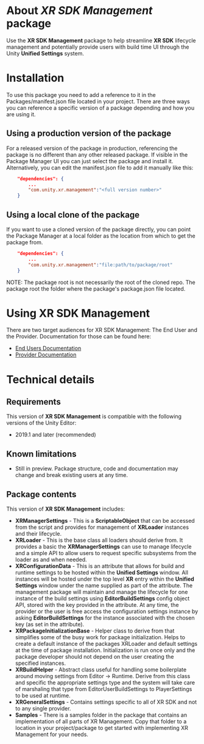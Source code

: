 # About *XR SDK Management* package

Use the **XR SDK Management** package to help streamline **XR SDK** lifecycle management and potentially provide users with build time UI through the Unity **Unified Settings** system.

# Installation

To use this package you need to add a reference to it in the Packages/manifest.json file located in your project. There are three ways you can reference a specific version of a package depending and how you are using it.

## Using a production version of the package

For a released version of the package in production, referencing the package is no different than any other released package. If visible in the Package Manager UI you can just select the package and install it. Alternatively, you can edit the manifest.json file to add it manually like this:

```json
	"dependencies": {
        ...
		"com.unity.xr.management":"<full version number>"
	}
```

## Using a local clone of the package

If you want to use a cloned version of the package directly, you can point the Package Manager at a local folder as the location from which to get the package from.

```json
	"dependencies": {
        ...
		"com.unity.xr.management":"file:path/to/package/root"
	}
```

NOTE: The package root is not necessarily the root of the cloned repo. The package root the folder where the package's package.json file located.


# Using XR SDK Management

There are two target audiences for XR SDK Management: The End User and the Provider. Documentation for those can be found here:

* [End Users Documentation](./EndUser.md)
* [Provider Documentation](./Provider.md)

# Technical details

## Requirements

This version of **XR SDK Management** is compatible with the following versions of the Unity Editor:

* 2019.1 and later (recommended)

## Known limitations

* Still in preview. Package structure, code and documentation may change and break existing users at any time.

## Package contents

This version of **XR SDK Management** includes:

* **XRManagerSettings** - This is a **ScriptableObject** that can be accessed from the script and provides for management of **XRLoader** instances and their lifecycle.
* **XRLoader** - This is the base class all loaders should derive from. It provides a basic the **XRManagerSettings** can use to manage lifecycle and a simple API to allow users to request specific subsystems from the loader as and when needed.
* **XRConfigurationData** - This is an attribute that allows for build and runtime settings to be hosted within the **Unified Settings** window. All instances will be hosted under the top level **XR** entry within the **Unified Settings** window under the name supplied as part of the attribute. The management package will maintain and manage the lifecycle for one instance of the build settings using **EditorBuildSettings** config object API, stored with the key provided in the attribute. At any time, the provider or the user is free access the configuration settings instance by asking **EditorBuildSettings** for the instance associated with the chosen key (as set in the attribute).
* **XRPackageInitializationBase** - Helper class to derive from that simplifies some of the busy work for package initialization. Helps to create a default instance of the packages XRLoader and default settings at the time of package installation. Initialization is run once only and the package developer should not depend on the user creating the specified instances.
* **XRBuildHelper** - Abstract class useful for handling some boilerplate around moving settings from Editor -> Runtime. Derive from this class and specific the appropriate settings type and the system will take care of marshaling that type from EditorUserBuildSettings to PlayerSettings to be used at runtime.
* **XRGeneralSettings** - Contains settings specific to all of XR SDK and not to any single provider.
* **Samples** - There is a samples folder in the package that contains an implementation of all parts of XR Management. Copy that folder to a location in your project/package to get started with implementing XR Management for your needs.
